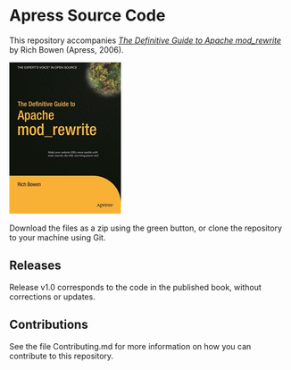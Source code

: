 # Apress Source Code

This repository accompanies [*The Definitive Guide to Apache mod_rewrite*](http://www.apress.com/9781590595619) by Rich Bowen (Apress, 2006).

![Cover image](9781590595619.jpg)

Download the files as a zip using the green button, or clone the repository to your machine using Git.

## Releases

Release v1.0 corresponds to the code in the published book, without corrections or updates.

## Contributions

See the file Contributing.md for more information on how you can contribute to this repository.
